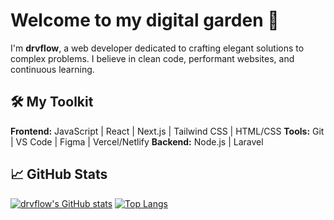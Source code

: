 # Welcome to my digital garden 🌱

I'm **drvflow**, a web developer dedicated to crafting elegant solutions to complex problems. I believe in clean code, performant websites, and continuous learning.

## 🛠️ My Toolkit
**Frontend:** JavaScript | React | Next.js | Tailwind CSS | HTML/CSS
**Tools:** Git | VS Code | Figma | Vercel/Netlify
**Backend:** Node.js | Laravel

## 📈 GitHub Stats
[![drvflow's GitHub stats](https://github-readme-stats.vercel.app/api?username=drvflow-0&show_icons=true&theme=default)](https://github.com/drvflow-0)
[![Top Langs](https://github-readme-stats.vercel.app/api/top-langs/?username=drvflow-0&layout=compact)](https://github.com/drvflow-0)
